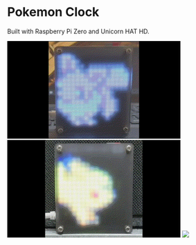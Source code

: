 # Pokemon Clock

Built with Raspberry Pi Zero and Unicorn HAT HD.

<img src="resource/eevee.gif" width="400">
<img src="resource/pikachu.gif" width="400">
<img src="resource/gangar.gif" width="400">

